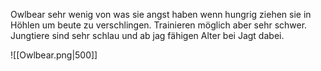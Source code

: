 Owlbear sehr wenig von was sie angst haben wenn hungrig ziehen sie in Höhlen um beute zu verschlingen. Trainieren möglich aber sehr schwer. Jungtiere sind sehr schlau und ab jag fähigen Alter bei Jagt dabei.

![[Owlbear.png|500]]